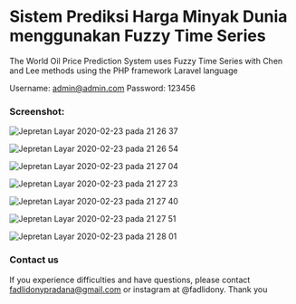 # Sistem Prediksi Harga Minyak Dunia menggunakan Fuzzy Time Series
The World Oil Price Prediction System uses Fuzzy Time Series with Chen and Lee methods using the PHP framework Laravel language

Username: admin@admin.com
Password: 123456

### Screenshot:

![Jepretan Layar 2020-02-23 pada 21 26 37](https://user-images.githubusercontent.com/40556076/75113881-3e5a5280-5684-11ea-9257-bc58f1f66feb.png)

![Jepretan Layar 2020-02-23 pada 21 26 54](https://user-images.githubusercontent.com/40556076/75113888-4dd99b80-5684-11ea-998b-b53ca7e58788.png)

![Jepretan Layar 2020-02-23 pada 21 27 04](https://user-images.githubusercontent.com/40556076/75113890-57fb9a00-5684-11ea-849f-0491434acfdb.png)

![Jepretan Layar 2020-02-23 pada 21 27 23](https://user-images.githubusercontent.com/40556076/75113893-5fbb3e80-5684-11ea-9bc0-6c48c89b7604.png)

![Jepretan Layar 2020-02-23 pada 21 27 40](https://user-images.githubusercontent.com/40556076/75113898-68137980-5684-11ea-9a18-4d2035da68ca.png)

![Jepretan Layar 2020-02-23 pada 21 27 51](https://user-images.githubusercontent.com/40556076/75113902-706bb480-5684-11ea-98b7-40e1dfb4a564.png)

![Jepretan Layar 2020-02-23 pada 21 28 01](https://user-images.githubusercontent.com/40556076/75113911-795c8600-5684-11ea-8865-b37ecc7b8d18.png)



### Contact us
If you experience difficulties and have questions, please contact fadlidonypradana@gmail.com or instagram at @fadlidony.
Thank you
